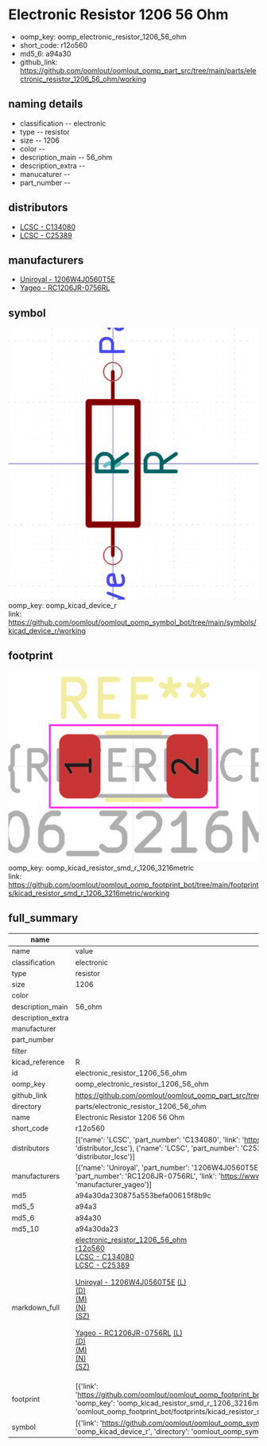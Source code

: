# Electronic Resistor 1206 56 Ohm

  
* oomp_key: oomp_electronic_resistor_1206_56_ohm 
* short_code: r12o560
* md5_6: a94a30  
* github_link: https://github.com/oomlout/oomlout_oomp_part_src/tree/main/parts/electronic_resistor_1206_56_ohm/working  
## naming details
* classification -- electronic
* type -- resistor
* size -- 1206
* color -- 
* description_main -- 56_ohm
* description_extra -- 
* manucaturer -- 
* part_number -- 

## distributors
* [LCSC - C134080](https://lcsc.com/product-detail/C134080.html)  
* [LCSC - C25389](https://lcsc.com/product-detail/C25389.html)  

## manufacturers
* [Uniroyal - 1206W4J0560T5E]()  
* [Yageo - RC1206JR-0756RL](https://www.yageo.com/en/Chart/Download/pdf/RC1206JR-0756RL)  

## symbol

![](symbol/0/working/working_600.png)  
oomp_key: oomp_kicad_device_r  
link: https://github.com/oomlout/oomlout_oomp_symbol_bot/tree/main/symbols/kicad_device_r/working  

## footprint

![](footprint/0/working/working_600.png)  
oomp_key: oomp_kicad_resistor_smd_r_1206_3216metric  
link: https://github.com/oomlout/oomlout_oomp_footprint_bot/tree/main/footprints/kicad_resistor_smd_r_1206_3216metric/working  

## full_summary
| name | value | 
| --- | --- | 
| name | value | 
| classification | electronic | 
| type | resistor | 
| size | 1206 | 
| color |  | 
| description_main | 56_ohm | 
| description_extra |  | 
| manufacturer |  | 
| part_number |  | 
| filter |  | 
| kicad_reference | R | 
| id | electronic_resistor_1206_56_ohm | 
| oomp_key | oomp_electronic_resistor_1206_56_ohm | 
| github_link | https://github.com/oomlout/oomlout_oomp_part_src/tree/main/parts/electronic_resistor_1206_56_ohm/working | 
| directory | parts/electronic_resistor_1206_56_ohm | 
| name | Electronic Resistor 1206 56 Ohm | 
| short_code | r12o560 | 
| distributors | [{'name': 'LCSC', 'part_number': 'C134080', 'link': 'https://lcsc.com/product-detail/C134080.html', 'id': 'distributor_lcsc'}, {'name': 'LCSC', 'part_number': 'C25389', 'link': 'https://lcsc.com/product-detail/C25389.html', 'id': 'distributor_lcsc'}] | 
| manufacturers | [{'name': 'Uniroyal', 'part_number': '1206W4J0560T5E', 'link': '', 'id': 'manufacturer_uniroyal'}, {'name': 'Yageo', 'part_number': 'RC1206JR-0756RL', 'link': 'https://www.yageo.com/en/Chart/Download/pdf/RC1206JR-0756RL', 'id': 'manufacturer_yageo'}] | 
| md5 | a94a30da230875a553befa00615f8b9c | 
| md5_5 | a94a3 | 
| md5_6 | a94a30 | 
| md5_10 | a94a30da23 | 
| markdown_full | [electronic_resistor_1206_56_ohm](https://github.com/oomlout/oomlout_oomp_part_src/tree/main/parts/electronic_resistor_1206_56_ohm/working)<br>[r12o560](https://github.com/oomlout/oomlout_oomp_part_src/tree/main/parts/electronic_resistor_1206_56_ohm/working)<br>[LCSC - C134080<br>](https://lcsc.com/product-detail/C134080.html)[LCSC - C25389<br>](https://lcsc.com/product-detail/C25389.html)<br>[Uniroyal - 1206W4J0560T5E]() [(L)<br>](https://www.lcsc.com/search?q=1206W4J0560T5E)[(D)<br>](https://www.digikey.com/en/products?,keywords=1206W4J0560T5E)[(M)<br>](https://www.mouser.com/Search/Refine?Keyword=1206W4J0560T5E)[(N)<br>](https://www.newark.com/search?st=1206W4J0560T5E)[(SZ)<br>](https://so.szlcsc.com/global.html?k=1206W4J0560T5E)<br>[Yageo - RC1206JR-0756RL](https://www.yageo.com/en/Chart/Download/pdf/RC1206JR-0756RL) [(L)<br>](https://www.lcsc.com/search?q=RC1206JR-0756RL)[(D)<br>](https://www.digikey.com/en/products?,keywords=RC1206JR-0756RL)[(M)<br>](https://www.mouser.com/Search/Refine?Keyword=RC1206JR-0756RL)[(N)<br>](https://www.newark.com/search?st=RC1206JR-0756RL)[(SZ)<br>](https://so.szlcsc.com/global.html?k=RC1206JR-0756RL)<br> | 
| footprint | [{'link': 'https://github.com/oomlout/oomlout_oomp_footprint_bot/tree/main/foootprntss/kicad_resistor_smd_r_1206_3216metric', 'oomp_key': 'oomp_kicad_resistor_smd_r_1206_3216metric', 'directory': 'oomlout_oomp_footprint_bot/footprints/kicad_resistor_smd_r_1206_3216metric//working/working.kicad_mod'}] | 
| symbol | [{'link': 'https://github.com/oomlout/oomlout_oomp_symbol_bot/tree/main/symbols/kicad_device_r', 'oomp_key': 'oomp_kicad_device_r', 'directory': 'oomlout_oomp_symbol_bot/symbols/kicad_device_r//working/working.kicad_sym'}] | 
